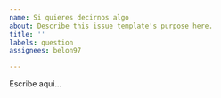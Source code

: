 ```yaml
---
name: Si quieres decirnos algo
about: Describe this issue template's purpose here.
title: ''
labels: question
assignees: belon97

---
```


Escribe aqui...
